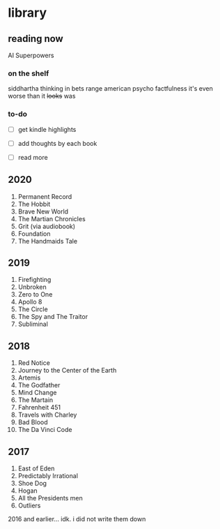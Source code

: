 # library


## reading now
AI Superpowers


### on the shelf
siddhartha
thinking in bets
range
american psycho
factfulness
it's even worse than it ~~looks~~ was

### to-do
- [ ] get kindle highlights
- [ ] add thoughts by each book
- [ ] read more


## 2020
1. Permanent Record
2. The Hobbit
3. Brave New World
4. The Martian Chronicles
5. Grit (via audiobook)
6. Foundation
7. The Handmaids Tale


## 2019
1. Firefighting
2. Unbroken
3. Zero to One
4. Apollo 8
5. The Circle
6. The Spy and The Traitor
7. Subliminal


## 2018
1. Red Notice
2. Journey to the Center of the Earth
3. Artemis
4. The Godfather
5. Mind Change
6. The Martain
7. Fahrenheit 451
8. Travels with Charley
9. Bad Blood
10. The Da Vinci Code


## 2017
1. East of Eden
2. Predictably Irrational
3. Shoe Dog
4. Hogan
5. All the Presidents men
6. Outliers


2016 and earlier... idk. i did not write them down